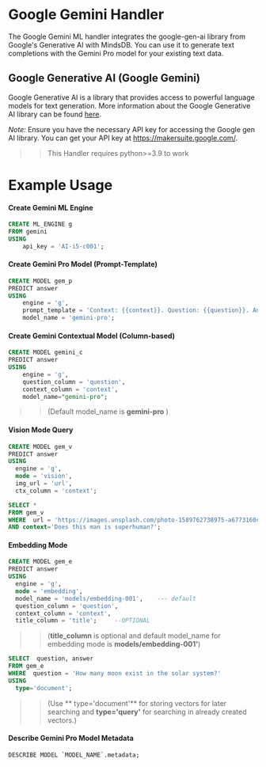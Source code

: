 # Google Gemini Handler
The Google Gemini ML handler integrates the google-gen-ai library from Google's Generative AI with MindsDB. You can use it to generate text completions with the Gemini Pro model for your existing text data.

## Google Generative AI (Google Gemini)
Google Generative AI is a library that provides access to powerful language models for text generation. More information about the Google Generative AI library can be found [here](https://github.com/GoogleCloudPlatform/generative-ai).

*Note:* Ensure you have the necessary API key for accessing the Google gen AI library. You can get your API key at https://makersuite.google.com/. 

>> This Handler requires python>=3.9 to work

# Example Usage

#### Create Gemini ML Engine
```sql
CREATE ML_ENGINE g
FROM gemini
USING
    api_key = 'AI-i5-c001';
```


#### Create Gemini Pro Model (Prompt-Template)
```sql
CREATE MODEL gem_p
PREDICT answer
USING
    engine = 'g',
    prompt_template = 'Context: {{context}}. Question: {{question}}. Answer:',
    model_name = 'gemini-pro';
```



#### Create Gemini Contextual Model (Column-based)
```sql
CREATE MODEL gemini_c
PREDICT answer
USING
    engine = 'g',
    question_column = 'question',
    context_column = 'context',
    model_name="gemini-pro";
```
>>(Default model_name is **gemini-pro** )


#### Vision Mode Query
```sql
CREATE MODEL gem_v
PREDICT answer
USING
  engine = 'g',
  mode = 'vision',
  img_url = 'url',
  ctx_column = 'context';
```

```sql
SELECT *
FROM gem_v
WHERE  url = 'https://images.unsplash.com/photo-1589762738975-a6773160c7d7?q=80&w=1374&auto=format&fit=crop&ixlib=rb-4.0.3&ixid=M3wxMjA3fDB8MHxwaG90by1wYWdlfHx8fGVufDB8fHx8fA%3D%3D'
AND context='Does this man is superhuman?';
```

#### Embedding Mode 
```sql
CREATE MODEL gem_e
PREDICT answer
USING
  engine = 'g',
  mode = 'embedding',
  model_name = 'models/embedding-001',    --- default
  question_column = 'question',
  context_column = 'context',
  title_column = 'title';     --OPTIONAL
```
>> (**title_column** is optional and default model_name for embedding mode is **models/embedding-001'**)

```sql
SELECT  question, answer
FROM gem_e
WHERE  question = 'How many moon exist in the solar system?'
USING 
  type='document';
```
>>(Use ** type='document'** for storing vectors for later searching and **type='query'** for searching in already created vectors.)

#### Describe Gemini Pro Model Metadata
```sql
DESCRIBE MODEL `MODEL_NAME`.metadata;
```